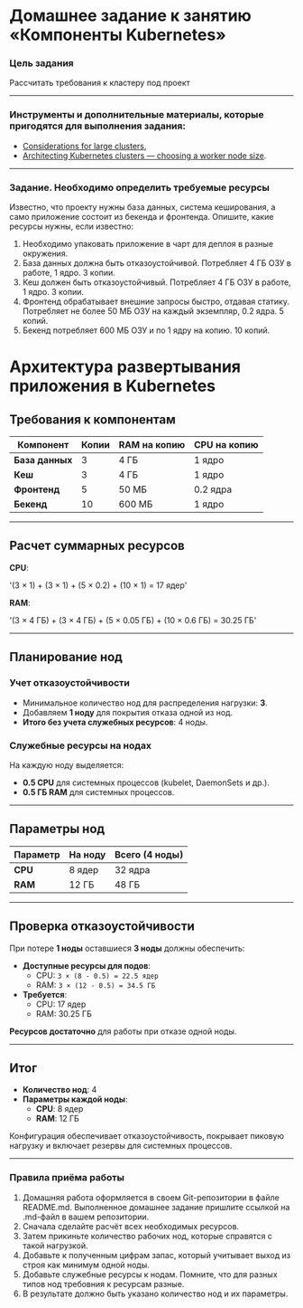 # Домашнее задание к занятию «Компоненты Kubernetes»

### Цель задания

Рассчитать требования к кластеру под проект

------

### Инструменты и дополнительные материалы, которые пригодятся для выполнения задания:

- [Considerations for large clusters](https://kubernetes.io/docs/setup/best-practices/cluster-large/),
- [Architecting Kubernetes clusters — choosing a worker node size](https://learnk8s.io/kubernetes-node-size).

------

### Задание. Необходимо определить требуемые ресурсы
Известно, что проекту нужны база данных, система кеширования, а само приложение состоит из бекенда и фронтенда. Опишите, какие ресурсы нужны, если известно:

1. Необходимо упаковать приложение в чарт для деплоя в разные окружения. 
2. База данных должна быть отказоустойчивой. Потребляет 4 ГБ ОЗУ в работе, 1 ядро. 3 копии. 
3. Кеш должен быть отказоустойчивый. Потребляет 4 ГБ ОЗУ в работе, 1 ядро. 3 копии. 
4. Фронтенд обрабатывает внешние запросы быстро, отдавая статику. Потребляет не более 50 МБ ОЗУ на каждый экземпляр, 0.2 ядра. 5 копий. 
5. Бекенд потребляет 600 МБ ОЗУ и по 1 ядру на копию. 10 копий.

# Архитектура развертывания приложения в Kubernetes

## Требования к компонентам

| Компонент       | Копии | RAM на копию | CPU на копию | 
|-----------------|-------|--------------|--------------|
| **База данных** | 3     | 4 ГБ         | 1 ядро       |
| **Кеш**         | 3     | 4 ГБ         | 1 ядро       |
| **Фронтенд**    | 5     | 50 МБ        | 0.2 ядра     |
| **Бекенд**      | 10    | 600 МБ       | 1 ядро       |

---

## Расчет суммарных ресурсов

**CPU**:  

'(3 × 1) + (3 × 1) + (5 × 0.2) + (10 × 1) = 17 ядер'

**RAM**: 

'(3 × 4 ГБ) + (3 × 4 ГБ) + (5 × 0.05 ГБ) + (10 × 0.6 ГБ) = 30.25 ГБ'


---

## Планирование нод

### Учет отказоустойчивости
- Минимальное количество нод для распределения нагрузки: **3**.
- Добавляем **1 ноду** для покрытия отказа одной из нод.
- **Итого без учета служебных ресурсов**: 4 ноды.

### Служебные ресурсы на нодах
На каждую ноду выделяется:
- **0.5 CPU** для системных процессов (kubelet, DaemonSets и др.).
- **0.5 ГБ RAM** для системных процессов.

---

## Параметры нод

| Параметр | На ноду | Всего (4 ноды) |
|----------|---------|----------------|
| **CPU**  | 8 ядер  | 32 ядра        |
| **RAM**  | 12 ГБ   | 48 ГБ          |

---

## Проверка отказоустойчивости
При потере **1 ноды** оставшиеся **3 ноды** должны обеспечить:
- **Доступные ресурсы для подов**:
  - CPU: `3 × (8 - 0.5) = 22.5 ядер`  
  - RAM: `3 × (12 - 0.5) = 34.5 ГБ`
- **Требуется**:  
  - CPU: 17 ядер  
  - RAM: 30.25 ГБ  

**Ресурсов достаточно** для работы при отказе одной ноды.

---

## Итог
- **Количество нод**: 4  
- **Параметры каждой ноды**:  
  - **CPU**: 8 ядер  
  - **RAM**: 12 ГБ  

Конфигурация обеспечивает отказоустойчивость, покрывает пиковую нагрузку и включает резервы для системных процессов.



----

### Правила приёма работы

1. Домашняя работа оформляется в своем Git-репозитории в файле README.md. Выполненное домашнее задание пришлите ссылкой на .md-файл в вашем репозитории.
2. Сначала сделайте расчёт всех необходимых ресурсов.
3. Затем прикиньте количество рабочих нод, которые справятся с такой нагрузкой.
4. Добавьте к полученным цифрам запас, который учитывает выход из строя как минимум одной ноды. 
5. Добавьте служебные ресурсы к нодам. Помните, что для разных типов нод требовния к ресурсам разные. 
6. В результате должно быть указано количество нод и их параметры.


